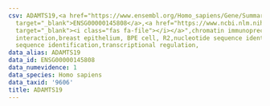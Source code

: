 ```yaml
---
csv: ADAMTS19,<a href="https://www.ensembl.org/Homo_sapiens/Gene/Summary?db=core;g=ENSG00000145808"
  target="_blank">ENSG00000145808</a>,<a href="https://www.ncbi.nlm.nih.gov/pubmed/22863008"
  target="_blank"><i class="fas fa-file"></i></a>",chromatin immunoprecipitation assay,direct
  interaction,breast epithelium, BPE cell, R2,nucleotide sequence identification,nucleotide
  sequence identification,transcriptional regulation,
data_alias: ADAMTS19
data_id: ENSG00000145808
data_numevidence: 1
data_species: Homo sapiens
data_taxid: '9606'
title: ADAMTS19
---
```

